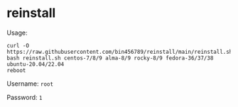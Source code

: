 # reinstall
Usage: 
```
curl -O https://raw.githubusercontent.com/bin456789/reinstall/main/reinstall.sh
bash reinstall.sh centos-7/8/9 alma-8/9 rocky-8/9 fedora-36/37/38 ubuntu-20.04/22.04
reboot
```
Username: `root`


Password: `1`

